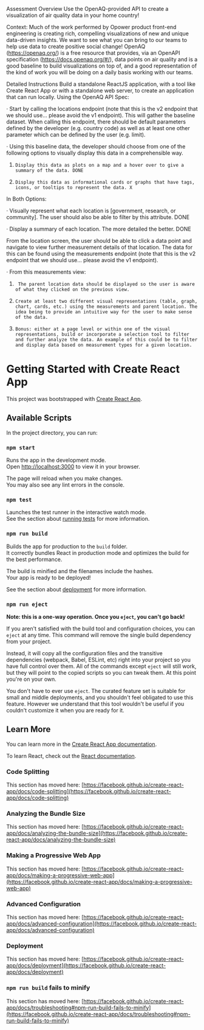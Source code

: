 Assessment Overview
Use the OpenAQ-provided API to create a visualization of air quality data in your home country!

 

Context: Much of the work performed by Opower product front-end engineering is creating rich, compelling visualizations of new and unique data-driven insights.  We want to see what you can bring to our teams to help use data to create positive social change!  OpenAQ (https://openaq.org/) is a free resource that provides, via an OpenAPI specification (https://docs.openaq.org/#/), data points on air quality and is a good baseline to build visualizations on top of, and a good representation of the kind of work you will be doing on a daily basis working with our teams.

Detailed Instructions
Build a standalone ReactJS application, with a tool like Create React App or with a standalone web server, to create an application that can run locally.  Using the OpenAQ API Spec:

·       Start by calling the locations endpoint (note that this is the v2 endpoint that we should use… please avoid the v1 endpoint). This will gather the baseline dataset. When calling this endpoint, there should be default parameters defined by the developer (e.g. country code) as well as at least one other parameter which can be defined by the user (e.g. limit).

·       Using this baseline data, the developer should choose from one of the following options to visually display this data in a comprehensible way.

1.     Display this data as plots on a map and a hover over to give a summary of the data. DONE

2.     Display this data as informational cards or graphs that have tags, icons, or tooltips to represent the data. X

In Both Options:

·       Visually represent what each location is [government, research, or community]. The user should also be able to filter by this attribute. DONE

·       Display a summary of each location. The more detailed the better. DONE

From the location screen, the user should be able to click a data point and navigate to view further measurement details of that location. The data for this can be found using the measurements endpoint (note that this is the v2 endpoint that we should use… please avoid the v1 endpoint).

·       From this measurements view:

1.      The parent location data should be displayed so the user is aware of what they clicked on the previous view.

2.     Create at least two different visual representations (table, graph, chart, cards, etc.) using the measurements and parent location. The idea being to provide an intuitive way for the user to make sense of the data.

3.     Bonus: either at a page level or within one of the visual representations, build or incorporate a selection tool to filter and further analyze the data. An example of this could be to filter and display data based on measurement types for a given location.














# Getting Started with Create React App

This project was bootstrapped with [Create React App](https://github.com/facebook/create-react-app).

## Available Scripts

In the project directory, you can run:

### `npm start`

Runs the app in the development mode.\
Open [http://localhost:3000](http://localhost:3000) to view it in your browser.

The page will reload when you make changes.\
You may also see any lint errors in the console.

### `npm test`

Launches the test runner in the interactive watch mode.\
See the section about [running tests](https://facebook.github.io/create-react-app/docs/running-tests) for more information.

### `npm run build`

Builds the app for production to the `build` folder.\
It correctly bundles React in production mode and optimizes the build for the best performance.

The build is minified and the filenames include the hashes.\
Your app is ready to be deployed!

See the section about [deployment](https://facebook.github.io/create-react-app/docs/deployment) for more information.

### `npm run eject`

**Note: this is a one-way operation. Once you `eject`, you can't go back!**

If you aren't satisfied with the build tool and configuration choices, you can `eject` at any time. This command will remove the single build dependency from your project.

Instead, it will copy all the configuration files and the transitive dependencies (webpack, Babel, ESLint, etc) right into your project so you have full control over them. All of the commands except `eject` will still work, but they will point to the copied scripts so you can tweak them. At this point you're on your own.

You don't have to ever use `eject`. The curated feature set is suitable for small and middle deployments, and you shouldn't feel obligated to use this feature. However we understand that this tool wouldn't be useful if you couldn't customize it when you are ready for it.

## Learn More

You can learn more in the [Create React App documentation](https://facebook.github.io/create-react-app/docs/getting-started).

To learn React, check out the [React documentation](https://reactjs.org/).

### Code Splitting

This section has moved here: [https://facebook.github.io/create-react-app/docs/code-splitting](https://facebook.github.io/create-react-app/docs/code-splitting)

### Analyzing the Bundle Size

This section has moved here: [https://facebook.github.io/create-react-app/docs/analyzing-the-bundle-size](https://facebook.github.io/create-react-app/docs/analyzing-the-bundle-size)

### Making a Progressive Web App

This section has moved here: [https://facebook.github.io/create-react-app/docs/making-a-progressive-web-app](https://facebook.github.io/create-react-app/docs/making-a-progressive-web-app)

### Advanced Configuration

This section has moved here: [https://facebook.github.io/create-react-app/docs/advanced-configuration](https://facebook.github.io/create-react-app/docs/advanced-configuration)

### Deployment

This section has moved here: [https://facebook.github.io/create-react-app/docs/deployment](https://facebook.github.io/create-react-app/docs/deployment)

### `npm run build` fails to minify

This section has moved here: [https://facebook.github.io/create-react-app/docs/troubleshooting#npm-run-build-fails-to-minify](https://facebook.github.io/create-react-app/docs/troubleshooting#npm-run-build-fails-to-minify)
